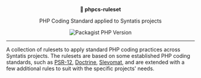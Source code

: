 <div align="center">
  <strong>💅 phpcs-ruleset</strong>
  <p>PHP Coding Standard applied to Syntatis projects</p>

  ![Packagist PHP Version](https://img.shields.io/packagist/dependency-v/syntatis/coding-standard/php)
</div>

---

A collection of rulesets to apply standard PHP coding practices across Syntatis projects. The rulesets are based on some established PHP coding standards, such as [PSR-12](https://www.php-fig.org/psr/psr-12/), [Doctrine](https://github.com/doctrine/coding-standard), [Slevomat](https://github.com/slevomat/coding-standard), and are extended with a few additional rules to suit with the specific projects' needs.
